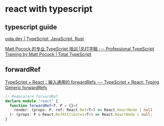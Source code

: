 # react with typescript

## typescript guide

[oida.dev | TypeScript, JavaScript, Rust](https://fettblog.eu/)

[Matt Pocock 的专业 TypeScript 培训 |总打字稿 --- Professional TypeScript Training by Matt Pocock | Total TypeScript](https://www.totaltypescript.com/)

## forwardRef

[TypeScript + React：输入通用的 forwardRefs --- TypeScript + React: Typing Generic forwardRefs](https://fettblog.eu/typescript-react-generic-forward-refs/)

```ts
// Redecalare forwardRef
declare module "react" {
  function forwardRef<T, P = {}>(
    render: (props: P, ref: React.Ref<T>) => React.ReactNode | null
  ): (props: P & React.RefAttributes<T>) => React.ReactNode | null;
}
```

